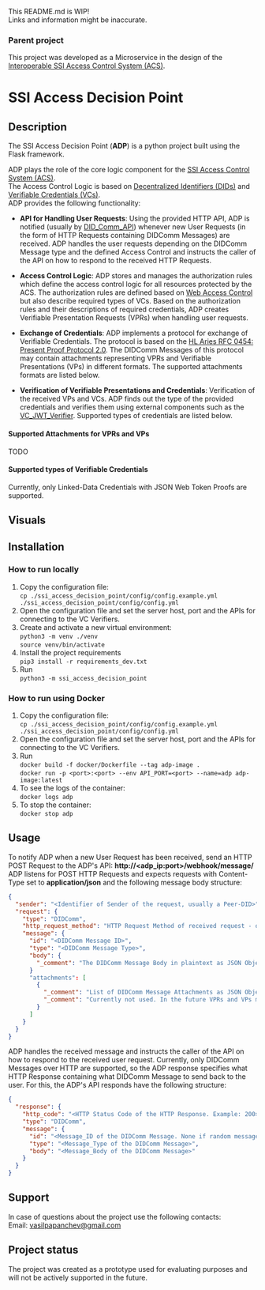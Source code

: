 This README.md is WIP!\
Links and information might be inaccurate.

### Parent project

This project was developed as a Microservice in the design of the [Interoperable SSI Access Control System (ACS)](https://git.scc.kit.edu/uwmbv/ssi-acs).

# SSI Access Decision Point

## Description
The SSI Access Decision Point (**ADP**) is a python project built using the Flask framework.

ADP plays the role of the core logic component for the [SSI Access Control System (ACS)](https://git.scc.kit.edu/uwmbv/ssi-acs). \
The Access Control Logic is based on [Decentralized Identifiers (DIDs)](https://www.w3.org/TR/did-core/) and [Verifiable Credentials (VCs)](https://www.w3.org/TR/vc-data-model/). \
ADP provides the following functionality:

- **API for Handling User Requests**: Using the provided HTTP API, ADP is notified (usually by [DID_Comm_API](https://git.scc.kit.edu/uwmbv/did_communication_api_v2)) whenever new User Requests (in the form of HTTP Requests containing DIDComm Messages) are received. ADP handles the user requests depending on the DIDComm Message type and the defined Access Control and instructs the caller of the API on how to respond to the received HTTP Requests.

- **Access Control Logic**: ADP stores and manages the authorization rules which define the access control logic for all resources protected by the ACS. The authorization rules are defined based on [Web Access Control](https://solid.github.io/web-access-control-spec/) but also describe required types of VCs. Based on the authorization rules and their descriptions of required credentials, ADP creates Verifiable Presentation Requests (VPRs) when handling user requests.

- **Exchange of Credentials**: ADP implements a protocol for exchange of Verifiable Credentials. The protocol is based on the [HL Aries RFC 0454: Present Proof Protocol 2.0](https://github.com/hyperledger/aries-rfcs/blob/main/features/0454-present-proof-v2/README.md). The DIDComm Messages of this protocol may contain attachments representing VPRs and Verifiable Presentations (VPs) in different formats. The supported attachments formats are listed below.

- **Verification of Verifiable Presentations and Credentials**: Verification of the received VPs and VCs. ADP finds out the type of the provided credentials and verifies them using external components such as the [VC_JWT_Verifier](https://git.scc.kit.edu/uwmbv/vc_jwt_verifier). Supported types of credentials are listed below.

#### Supported Attachments for VPRs and VPs

TODO

#### Supported types of Verifiable Credentials

Currently, only Linked-Data Credentials with JSON Web Token Proofs are supported.

## Visuals

## Installation

### How to run locally

1. Copy the configuration file:\
`cp ./ssi_access_decision_point/config/config.example.yml ./ssi_access_decision_point/config/config.yml`
2. Open the configuration file and set the server host, port and the APIs for connecting to the VC Verifiers.
3. Create and activate a new virtual environment:\
`python3 -m venv ./venv`\
`source venv/bin/activate`
4. Install the project requirements\
`pip3 install -r requirements_dev.txt`
5. Run \
`python3 -m ssi_access_decision_point`

### How to run using Docker

1. Copy the configuration file:\
`cp ./ssi_access_decision_point/config/config.example.yml ./ssi_access_decision_point/config/config.yml`
2. Open the configuration file and set the server host, port and the APIs for connecting to the VC Verifiers.
3. Run \
`docker build -f docker/Dockerfile --tag adp-image .`\
`docker run -p <port>:<port> --env API_PORT=<port> --name=adp adp-image:latest`
4. To see the logs of the container:\
`docker logs adp`
5. To stop the container:\
`docker stop adp`

## Usage

To notify ADP when a new User Request has been received, send an HTTP POST Request to the ADP's API: **http://<adp_ip:port>/webhook/message/** \
ADP listens for POST HTTP Requests and expects requests with Content-Type set to **application/json** and the following message body structure:
```json
{
  "sender": "<Identifier of Sender of the request, usually a Peer-DID>",
  "request": {
    "type": "DIDComm",
    "http_request_method": "HTTP Request Method of received request - one of GET/POST/PUT/DELETE",
    "message": {
      "id": "<DIDComm Message ID>",
      "type": "<DIDComm Message Type>",
      "body": {
        "_comment": "The DIDComm Message Body in plaintext as JSON Object"
      }
      "attachments": [
        {
          "_comment": "List of DIDComm Message Attachments as JSON Objects",
          "_comment": "Currently not used. In the future VPRs and VPs may be sent as DIDComm attachments"
        }
      ]
    }
  }
}

```
ADP handles the received message and instructs the caller of the API on how to respond to the received user request. Currently, only DIDComm Messages over HTTP are supported, so the ADP response specifies what HTTP Response containing what DIDComm Message to send back to the user. For this, the ADP's API responds have the following structure:
```json
{
  "response": {
    "http_code": "<HTTP Status Code of the HTTP Response. Example: 200>",
    "type": "DIDComm",
    "message": {
      "id": "<Message_ID of the DIDComm Message. None if random message_id can be used>",
      "type": "<Message_Type of the DIDComm Message>",
      "body": "<Message_Body of the DIDComm Message>"
    }
  }
}
```


## Support

In case of questions about the project use the following contacts:\
Email: vasilpapanchev@gmail.com

## Project status

The project was created as a prototype used for evaluating purposes and will not be actively supported in the future.
